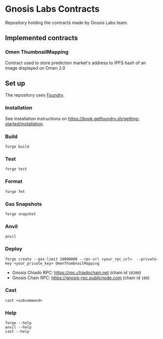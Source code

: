 # Gnosis Labs Contracts

Repository holding the contracts made by Gnosis Labs team.

## Implemented contracts

### Omen ThumbnailMapping

Contract used to store prediction market's address to IPFS hash of an image displayed on Omen 2.0

## Set up

The repository uses [Foundry](https://book.getfoundry.sh/).

### Installation

See installation instructions on https://book.getfoundry.sh/getting-started/installation.

### Build

```shell
forge build
```

### Test

```shell
forge test
```

### Format

```shell
forge fmt
```

### Gas Snapshots

```shell
forge snapshot
```

### Anvil

```shell
anvil
```

### Deploy

```shell
forge create --gas-limit 10000000 --rpc-url <your_rpc_url>  --private-key <your_private_key> OmenThumbnailMapping
```

- Gnosis Chiado RPC: https://rpc.chiadochain.net (chain id `10200`)
- Gnosis Chain RPC: https://gnosis-rpc.publicnode.com (chain id `100`)

### Cast

```shell
cast <subcommand>
```

### Help

```shell
forge --help
anvil --help
cast --help
```

